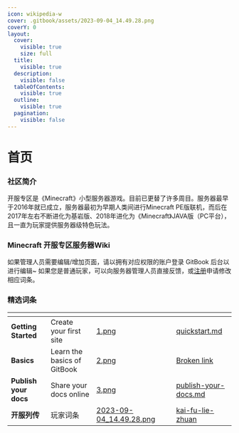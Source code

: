 ```yaml
---
icon: wikipedia-w
cover: .gitbook/assets/2023-09-04_14.49.28.png
coverY: 0
layout:
  cover:
    visible: true
    size: full
  title:
    visible: true
  description:
    visible: false
  tableOfContents:
    visible: true
  outline:
    visible: true
  pagination:
    visible: false
---
```


# 首页

### 社区简介

开服专区是《Minecraft》小型服务器游戏。目前已更替了许多周目。服务器最早于2016年就已成立，服务器最初为早期人类间进行Minecraft PE版联机，而后在2017年左右不断进化为基岩版、2018年进化为《Minecraft》JAVA版（PC平台）， 且一直为玩家提供服务器级特色玩法。

### Minecraft 开服专区服务器Wiki

如果管理人员需要编辑/增加页面，请以拥有对应权限的账户登录 GitBook 后台以进行编辑\~ 如果您是普通玩家，可以向服务器管理人员直接反馈，或[注册](https://app.gitbook.com/invite/mUhiMK6SCLnhyrf72InG/K25CE7IxLvQKF9ScPg1V)申请修改相应词条。

### 精选词条

<table data-view="cards"><thead><tr><th></th><th></th><th data-hidden data-card-cover data-type="files"></th><th data-hidden></th><th data-hidden data-card-target data-type="content-ref"></th></tr></thead><tbody><tr><td><strong>Getting Started</strong></td><td>Create your first site</td><td><a href=".gitbook/assets/1.png">1.png</a></td><td></td><td><a href="getting-started/quickstart.md">quickstart.md</a></td></tr><tr><td><strong>Basics</strong></td><td>Learn the basics of GitBook</td><td><a href=".gitbook/assets/2.png">2.png</a></td><td></td><td><a href="broken-reference">Broken link</a></td></tr><tr><td><strong>Publish your docs</strong></td><td>Share your docs online</td><td><a href=".gitbook/assets/3.png">3.png</a></td><td></td><td><a href="getting-started/publish-your-docs.md">publish-your-docs.md</a></td></tr><tr><td><strong>开服列传</strong></td><td>玩家词条</td><td><a href=".gitbook/assets/2023-09-04_14.49.28.png">2023-09-04_14.49.28.png</a></td><td></td><td><a href="story/kai-fu-lie-zhuan/">kai-fu-lie-zhuan</a></td></tr></tbody></table>

